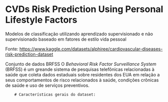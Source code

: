 # CVDs Risk Prediction Using Personal Lifestyle Factors
Modelos de classificação utilizando aprendizado supervisionado e não supervisionado baseado em fatores de estilo vida pessoal

Fonte: https://www.kaggle.com/datasets/alphiree/cardiovascular-diseases-risk-prediction-dataset

Conjunto de dados BRFSS
O  *Behavioral Risk Factor Surveillance System* (BRFSS) é um greande sistema de pesquisas telefônicas relacionadas à saúde que coleta dados estaduais sobre residentes dos EUA em relação a seus comportamentos de risco relacionados à saúde, condições crônicas de saúde e uso de serviços preventivos.

        # Características gerais do dataset:
        
  
  
